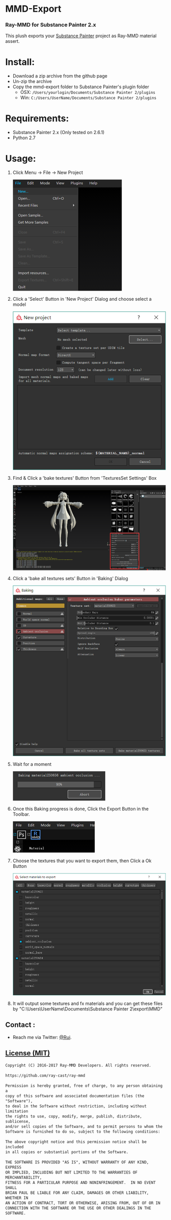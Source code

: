 MMD-Export
========
### Ray-MMD for Substance Painter 2.x ###
This plush exports your [Substance Painter](https://www.allegorithmic.com/products/substance-painter) project as Ray-MMD material assert.

Install:
========
* Download a zip archive from the github page
* Un-zip the archive
* Copy the mmd-export folder to Substance Painter's plugin folder
  * OSX: `/Users/yourlogin/Documents/Substance Painter 2/plugins`
  * Win: `C:/Users/UserName/Documents/Substance Painter 2/plugins`

Requirements:
========
* Substance Painter 2.x (Only tested on 2.6.1)
* Python 2.7

Usage:
========
1. Click Menu -> File -> New Project

   ![Alt](./images/menu.png "open new project dialog")

2. Click a 'Select' Button in 'New Project' Dialog and choose select a model

   ![Alt](./images/new_project.png "choose a model")


3. Find & Click a 'bake textures' Button from 'TexturesSet Settings' Box

   ![Alt](./images/TextureSetBox.png "open textureSet settings Box")

4. Click a 'bake all textures sets' Button in 'Baking' Dialog

   ![Alt](./images/baking.png)

5. Wait for a moment

   ![Alt](./images/progess.png)

5. Once this Baking progress is done, Click the Export Button in the Toolbar.

   ![Alt](./images/export.png)

6. Choose the textures that you want to export them, then Click a Ok Button

   ![Alt](./images/choose.png)

7. It will output some textures and fx materials and you can get these files by "C:\Users\UserName\Documents\Substance Painter 2\export\MMD"

Contact :
------------

* Reach me via Twitter: [@Rui](https://twitter.com/Rui_cg).

[License (MIT)](https://raw.githubusercontent.com/ray-cast/ray-mmd/developing/LICENSE.txt)
-------------------------------------------------------------------------------
    Copyright (C) 2016-2017 Ray-MMD Developers. All rights reserved.

    https://github.com/ray-cast/ray-mmd

    Permission is hereby granted, free of charge, to any person obtaining a
    copy of this software and associated documentation files (the "Software"),
    to deal in the Software without restriction, including without limitation
    the rights to use, copy, modify, merge, publish, distribute, sublicense,
    and/or sell copies of the Software, and to permit persons to whom the
    Software is furnished to do so, subject to the following conditions:

    The above copyright notice and this permission notice shall be included
    in all copies or substantial portions of the Software.

    THE SOFTWARE IS PROVIDED "AS IS", WITHOUT WARRANTY OF ANY KIND, EXPRESS
    OR IMPLIED, INCLUDING BUT NOT LIMITED TO THE WARRANTIES OF MERCHANTABILITY,
    FITNESS FOR A PARTICULAR PURPOSE AND NONINFRINGEMENT.  IN NO EVENT SHALL
    BRIAN PAUL BE LIABLE FOR ANY CLAIM, DAMAGES OR OTHER LIABILITY, WHETHER IN
    AN ACTION OF CONTRACT, TORT OR OTHERWISE, ARISING FROM, OUT OF OR IN
    CONNECTION WITH THE SOFTWARE OR THE USE OR OTHER DEALINGS IN THE SOFTWARE.